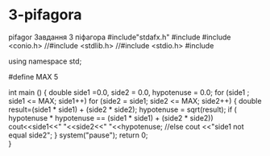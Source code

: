 3-pifagora
==========

pifagor
Завдання
3 піфагора
#include"stdafx.h"
#include <iostream>
#include <conio.h>
//#include <stdlib.h>
//#include <stdio.h>
#include <cmath>

using namespace std;

#define MAX 5

int main ()
{
  double side1 =0.0, side2 = 0.0, hypotenuse = 0.0;
	for (side1 ; side1 <= MAX; side1++)
		for (side2 = side1; side2 <= MAX; side2++)
		{
			double result=(side1 * side1) + (side2 * side2);
			hypotenuse = sqrt(result);
			if ( hypotenuse * hypotenuse == (side1 * side1) + (side2 * side2))
				cout<<side1<<"   "<<side2<<"   "<<hypotenuse;
			//else cout <<"side1 not equal side2";
		}
		system("pause");
		return 0;        
}

